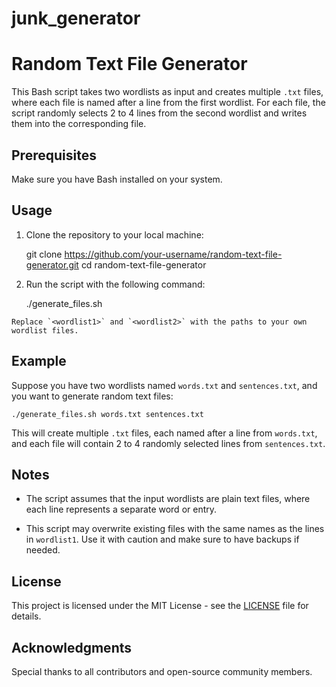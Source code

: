 # junk_generator

# Random Text File Generator

This Bash script takes two wordlists as input and creates multiple `.txt` files, where each file is named after a line from the first wordlist. For each file, the script randomly selects 2 to 4 lines from the second wordlist and writes them into the corresponding file.

## Prerequisites

Make sure you have Bash installed on your system.

## Usage

1. Clone the repository to your local machine:

      git clone https://github.com/your-username/random-text-file-generator.git
      cd random-text-file-generator


2. Run the script with the following command:

      ./generate_files.sh <wordlist1> <wordlist2>


``Replace `<wordlist1>` and `<wordlist2>` with the paths to your own wordlist files.``

## Example

Suppose you have two wordlists named `words.txt` and `sentences.txt`, and you want to generate random text files:

``./generate_files.sh words.txt sentences.txt``

This will create multiple `.txt` files, each named after a line from `words.txt`, and each file will contain 2 to 4 randomly selected lines from `sentences.txt`.

## Notes

- The script assumes that the input wordlists are plain text files, where each line represents a separate word or entry.

- This script may overwrite existing files with the same names as the lines in `wordlist1`. Use it with caution and make sure to have backups if needed.

## License

This project is licensed under the MIT License - see the [LICENSE](LICENSE) file for details.

## Acknowledgments

Special thanks to all contributors and open-source community members.
